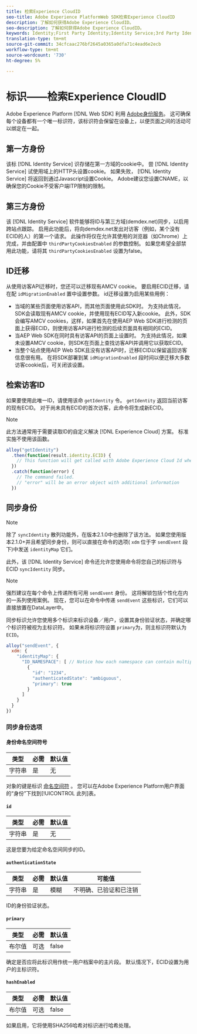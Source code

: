 ```yaml
---
title: 检索Experience CloudID
seo-title: Adobe Experience PlatformWeb SDK检索Experience CloudID
description: 了解如何获得Adobe Experience CloudID。
seo-description: 了解如何获得Adobe Experience CloudID。
keywords: Identity;First Party Identity;Identity Service;3rd Party Identity;ID Migration;Visitor ID;third party identity;thirdPartyCookiesEnabled;idMigrationEnabled;getIdentity;Syncing Identities;syncIdentity;sendEvent;identityMap;primary;ecid;Identity Namespace;namespace id;authenticationState;hashEnabled;
translation-type: tm+mt
source-git-commit: 34cfcaac276bf2645a0365a0dfa71c4ead6e2ecb
workflow-type: tm+mt
source-wordcount: '730'
ht-degree: 5%

---
```



# 标识——检索Experience CloudID

Adobe Experience Platform [!DNL Web SDK] 利用 [Adobe身份服务](../../identity-service/ecid.md)。 这可确保每个设备都有一个唯一标识符，该标识符会保留在设备上，以便页面之间的活动可以绑定在一起。

## 第一方身份

该标 [!DNL Identity Service] 识存储在第一方域的cookie中。 尝 [!DNL Identity Service] 试使用域上的HTTP头设置cookie。 如果失败， [!DNL Identity Service] 将返回到通过Javascript设置Cookie。 Adobe建议您设置CNAME，以确保您的Cookie不受客户端ITP限制的限制。

## 第三方身份

该 [!DNL Identity Service] 软件能够将ID与第三方域(demdex.net)同步，以启用跨站点跟踪。 启用此功能后，将向demdex.net发出对访客（例如，某个没有ECID的人）的第一个请求。 此操作将仅在允许其使用的浏览器（如Chrome）上完成，并由配置中 `thirdPartyCookiesEnabled` 的参数控制。 如果您希望全部禁用此功能，请将其 `thirdPartyCookiesEnabled` 设置为false。

## ID迁移

从使用访客API迁移时，您还可以迁移现有AMCV cookie。 要启用ECID迁移，请在配 `idMigrationEnabled` 置中设置参数。 id迁移设置为启用某些用例：

* 当域的某些页面使用访客API，而其他页面使用此SDK时。 为支持此情况，SDK会读取现有AMCV cookie，并使用现有ECID写入新cookie。 此外，SDK会编写AMCV cookies，这样，如果首先在使用AEP Web SDK进行检测的页面上获得ECID，则使用访客API进行检测的后续页面具有相同的ECID。
* 当AEP Web SDK在同时具有访客API的页面上设置时。 为支持此情况，如果未设置AMCV cookie，则SDK在页面上查找访客API并调用它以获取ECID。
* 当整个站点使用AEP Web SDK且没有访客API时，迁移ECID以保留返回访客信息很有用。 在将SDK部署到某 `idMigrationEnabled` 段时间以便迁移大多数访客cookie后，可关闭该设置。

## 检索访客ID

如果要使用此唯一ID，请使用该命 `getIdentity` 令。 `getIdentity` 返回当前访客的现有ECID。 对于尚未具有ECID的首次访客，此命令将生成新ECID。

>[!NOTE]
>
>此方法通常用于需要读取ID的自定义解决 [!DNL Experience Cloud] 方案。 标准实施不使用该函数。

```javascript
alloy("getIdentity")
  .then(function(result.identity.ECID) {
    // This function will get called with Adobe Experience Cloud Id when the command promise is resolved
  })
  .catch(function(error) {
    // The command failed.
    // "error" will be an error object with additional information
  })
```

## 同步身份

>[!NOTE]
>
>除了 `syncIdentity` 散列功能外，在版本2.1.0中也删除了该方法。 如果您使用版本2.1.0+并且希望同步身份，则可以直接在命令的选项( `xdm` 位于字 `sendEvent` 段下)中发送 `identityMap` 它们。

此外，该 [!DNL Identity Service] 命令还允许您使用命令将您自己的标识符与ECID `syncIdentity` 同步。

>[!NOTE]
>
>强烈建议在每个命令上传递所有可用 `sendEvent` 身份。 这将解锁包括个性化在内的一系列使用案例。 现在，您可以在命令中传递 `sendEvent` 这些标识，它们可以直接放置在DataLayer中。

同步标识允许您使用多个标识来标识设备／用户，设置其身份验证状态，并确定哪个标识符被视为主标识符。 如果未将标识符设置 `primary`为，则主标识符默认为 `ECID`。

```javascript
alloy("sendEvent", {
  xdm: {
    "identityMap": {
      "ID_NAMESPACE": [ // Notice how each namespace can contain multiple identifiers.
        {
          "id": "1234",
          "authenticatedState": "ambiguous",
          "primary": true
        }
      ]
    }
  }
})
```


### 同步身份选项

#### 身份命名空间符号

| **类型** | **必需** | **默认值** |
| -------- | ------------ | ----------------- |
| 字符串 | 是 | 无 |

对象的键是标识 [命名空间符](../../identity-service/namespaces.md) 。 您可以在Adobe Experience Platform用户界面的“身份”下找到[!UICONTROL 此列]表。

#### `id`

| **类型** | **必需** | **默认值** |
| -------- | ------------ | ----------------- |
| 字符串 | 是 | 无 |

这是您要为给定命名空间同步的ID。

#### `authenticationState`

| **类型** | **必需** | **默认值** | **可能值** |
| -------- | ------------ | ----------------- | ------------------------------------ |
| 字符串 | 是 | 模糊 | 不明确、已验证和已注销 |

ID的身份验证状态。

#### `primary`

| **类型** | **必需** | **默认值** |
| -------- | ------------ | ----------------- |
| 布尔值 | 可选 | false |

确定是否应将此标识用作统一用户档案中的主片段。 默认情况下，ECID设置为用户的主标识符。

#### `hashEnabled`

| **类型** | **必需** | **默认值** |
| -------- | ------------ | ----------------- |
| 布尔值 | 可选 | false |

如果启用，它将使用SHA256哈希对标识进行哈希处理。
